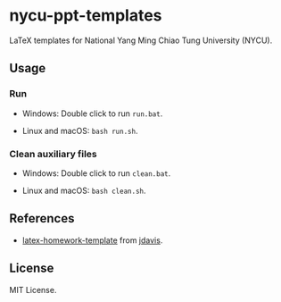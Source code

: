 # nycu-ppt-templates

LaTeX templates for National Yang Ming Chiao Tung University (NYCU).

## Usage

### Run

- Windows: Double click to run `run.bat`.

- Linux and macOS: `bash run.sh`.

### Clean auxiliary files

- Windows: Double click to run `clean.bat`.

- Linux and macOS: `bash clean.sh`.

## References

- [latex-homework-template](https://github.com/jdavis/latex-homework-template) from [jdavis](https://github.com/jdavis).

## License

MIT License.
